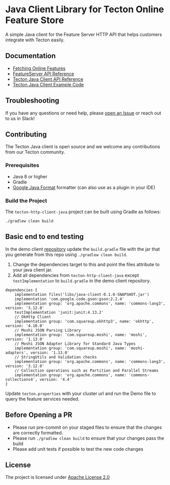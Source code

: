 # Java Client Library for Tecton Online Feature Store

A simple Java client for the Feature Server HTTP API that helps customers integrate with Tecton easily.

## Documentation

* [Fetching Online Features](https://docs.tecton.ai/latest/examples/fetch-real-time-features.html)
* [FeatureServer API Reference](https://docs.tecton.ai/rest-swagger/docs.html)
* [Tecton Java Client API Reference](https://www.javadoc.io/doc/ai.tecton/java-client/latest/index.html)
* [Tecton Java Client Example Code](https://github.com/tecton-ai/TectonClientDemo/tree/main/src/main/java)

## Troubleshooting

If you have any questions or need help,
please [open an Issue](https://github.com/tecton-ai/tecton-http-client-java/issues) or reach out to us in Slack!

## Contributing

The Tecton Java client is open source and we welcome any contributions from our Tecton community.

### Prerequisites

* Java 8 or higher
* Gradle
* [Google Java Format](https://github.com/google/google-java-format) formatter (can also use as a plugin in your IDE)

### Build the Project

The `tecton-http-client-java` project can be built using Gradle as follows:

`./gradlew clean build`

## Basic end to end testing

In the demo client [repository](https://github.com/tecton-ai/TectonClientDemo) update the `build.gradle` file with the
jar that you generate from this repo using `./gradlew clean build`.

1. Change the dependencies target to this and point the files attribute to your java client jar.
2. Add all dependencies from `tecton-http-client-java` except `testImplementation` to `build.gradle` in the demo client repository.

```
dependencies {
    implementation files('libs/java-client-0.1.0-SNAPSHOT.jar')
    implementation 'com.google.code.gson:gson:2.2.4'
    implementation group: 'org.apache.commons', name: 'commons-lang3', version: '3.12.0'
    testImplementation 'junit:junit:4.13.2'
    // OkHttp Client
    implementation group: 'com.squareup.okhttp3', name: 'okhttp', version: '4.10.0'
    // Moshi JSON Parsing Library
    implementation group: 'com.squareup.moshi', name: 'moshi', version: '1.13.0'
    // Moshi JSON Adapter Library for Standard Java Types
    implementation group: 'com.squareup.moshi', name: 'moshi-adapters', version: '1.13.0'
    // StringUtils and Validation checks
    implementation group: 'org.apache.commons', name: 'commons-lang3', version: '3.12.0'
    // Collection operations such as Partition and Parallel Streams
    implementation group: 'org.apache.commons', name: 'commons-collections4', version: '4.4'
}
```

Update `tecton.properties` with your cluster url and run the Demo file to query the feature services needed.

## Before Opening a PR

* Please run pre-commit on your staged files to ensure that the changes are correctly formatted.
* Please run `./gradlew clean build` to ensure that your changes pass the build
* Please add unit tests if possible to test the new code changes

## License

The project is licensed
under [Apache License 2.0](https://github.com/tecton-ai/tecton-http-client-java/blob/main/LICENSE.md)
